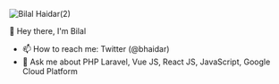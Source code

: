 ![Bilal Haidar(2)](https://user-images.githubusercontent.com/1163421/155201342-79652378-5819-422d-abda-e0bf66e2344b.jpg)

👋 Hey there, I'm Bilal

- 📫 How to reach me: Twitter (@bhaidar)
- 💬 Ask me about PHP Laravel, Vue JS, React JS, JavaScript, Google Cloud Platform





<!--
**bhaidar/bhaidar** is a ✨ _special_ ✨ repository because its `README.md` (this file) appears on your GitHub profile.

Here are some ideas to get you started:

- 🔭 I’m currently working on ...
- 🌱 I’m currently learning ...
- 👯 I’m looking to collaborate on ...
- 🤔 I’m looking for help with ...
- 💬 Ask me about ...
- 📫 How to reach me: ...
- 😄 Pronouns: ...
- ⚡ Fun fact: ...
-->
